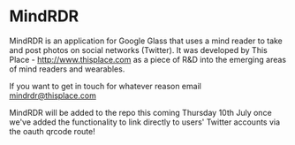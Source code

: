 MindRDR
=======

MindRDR is an application for Google Glass that uses a mind reader to take and post photos on social networks (Twitter). It was developed by This Place - http://www.thisplace.com as a piece of R&D into the emerging areas of mind readers and wearables. 

If you want to get in touch for whatever reason email mindrdr@thisplace.com

MindRDR will be added to the repo this coming Thursday 10th July once we've added the functionality to link directly to users' Twitter accounts via the oauth qrcode route!
